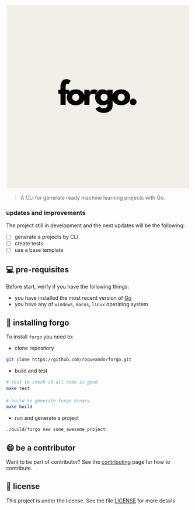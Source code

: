<p align="center">
  <img src="images/forgo2.png" />
</p>

> A CLI for generate ready machine learning projects with Go.

### updates and improvements

The project still in development and the next updates will be the following:

- [ ] generate a projects by CLI
- [ ] create tests
- [ ] use a base template

## 💻 pre-requisites

Before start, verify if you have the following things:
- you have installed the most recent version of [Go](https://go.dev/dl/) 
- you have any of `windows`, `macos`, `linux` operating system

## 🚀 installing forgo
To install `forgo` you need to:
- clone repository
```sh
git clone https://github.com/roqueando/forgo.git
```

- build and test
```sh
# test to check if all code is good
make test

# build to generate forgo binary
make build
```
- run and generate a project
```sh
./build/forgo new some_awesome_project
```

## 😄 be a contributor

Want to be part of contributor? See the [contributing](CONTRIBUTING) page for how to contribute.

## 📝 license

This project is under the license. See the file [LICENSE](LICENSE) for more details
